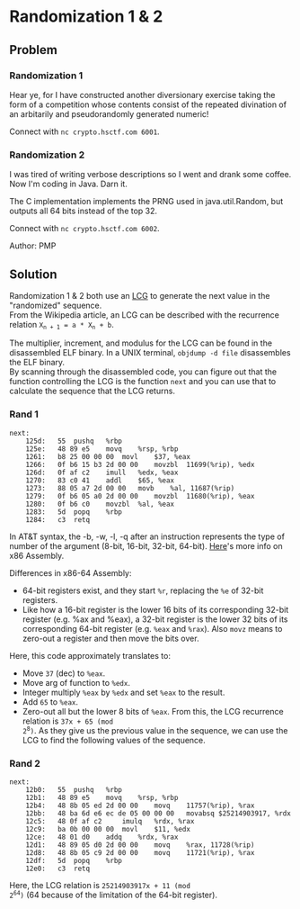 # Randomization 1 & 2
## Problem
### Randomization 1
Hear ye, for I have constructed another diversionary exercise taking the form of a competition whose contents consist of the repeated divination of an arbitarily and pseudorandomly generated numeric!

Connect with `nc crypto.hsctf.com 6001`.

### Randomization 2
I was tired of writing verbose descriptions so I went and drank some coffee. Now I'm coding in Java. Darn it.

The C implementation implements the PRNG used in java.util.Random, but outputs all 64 bits instead of the top 32.

Connect with `nc crypto.hsctf.com 6002`.

Author: PMP
## Solution
Randomization 1 & 2 both use an [LCG](https://en.wikipedia.org/wiki/Linear_congruential_generator) to generate the next value in the "randomized" sequence.  
From the Wikipedia article, an LCG can be described with the recurrence relation <code>X<sub>n + 1</sub> = a * X<sub>n</sub> + b</code>.

The multiplier, increment, and modulus for the LCG can be found in the disassembled ELF binary. In a UNIX terminal, `objdump -d file` disassembles the ELF binary.  
By scanning through the disassembled code, you can figure out that the function controlling the LCG is the function `next` and you can use that to calculate the sequence that the LCG returns.
### Rand 1
```
next:
    125d:	55 	pushq	%rbp
    125e:	48 89 e5 	movq	%rsp, %rbp
    1261:	b8 25 00 00 00 	movl	$37, %eax
    1266:	0f b6 15 b3 2d 00 00 	movzbl	11699(%rip), %edx
    126d:	0f af c2 	imull	%edx, %eax
    1270:	83 c0 41 	addl	$65, %eax
    1273:	88 05 a7 2d 00 00 	movb	%al, 11687(%rip)
    1279:	0f b6 05 a0 2d 00 00 	movzbl	11680(%rip), %eax
    1280:	0f b6 c0 	movzbl	%al, %eax
    1283:	5d 	popq	%rbp
    1284:	c3 	retq
```
In AT&T syntax, the -b, -w, -l, -q after an instruction represents the type of number of the argument (8-bit, 16-bit, 32-bit, 64-bit).
[Here](https://www.cs.yale.edu/flint/cs421/papers/x86-asm/asm.html)'s more info on x86 Assembly. 

Differences in x86-64 Assembly:
 * 64-bit registers exist, and they start `%r`, replacing the `%e` of 32-bit registers.
 * Like how a 16-bit register is the lower 16 bits of its corresponding 32-bit register (e.g. %ax and %eax), a 32-bit register is the lower 32 bits of its corresponding 64-bit register (e.g. `%eax` and `%rax`).
Also `movz` means to zero-out a register and then move the bits over.

Here, this code approximately translates to:
 * Move `37` (dec) to `%eax`.
 * Move arg of function to `%edx`.
 * Integer multiply `%eax` by `%edx` and set `%eax` to the result.
 * Add `65` to `%eax`.
 * Zero-out all but the lower 8 bits of `%eax`.
From this, the LCG recurrence relation is <code>37x + 65 (mod 2<sup>8</sup>)</code>. As they give us the previous value in the sequence, we can use the LCG to find the following values of the sequence.

### Rand 2
```
next:
    12b0:	55 	pushq	%rbp
    12b1:	48 89 e5 	movq	%rsp, %rbp
    12b4:	48 8b 05 ed 2d 00 00 	movq	11757(%rip), %rax
    12bb:	48 ba 6d e6 ec de 05 00 00 00 	movabsq	$25214903917, %rdx
    12c5:	48 0f af c2 	imulq	%rdx, %rax
    12c9:	ba 0b 00 00 00 	movl	$11, %edx
    12ce:	48 01 d0 	addq	%rdx, %rax
    12d1:	48 89 05 d0 2d 00 00 	movq	%rax, 11728(%rip)
    12d8:	48 8b 05 c9 2d 00 00 	movq	11721(%rip), %rax
    12df:	5d 	popq	%rbp
    12e0:	c3 	retq
```
Here, the LCG relation is <code>25214903917x + 11 (mod 2<sup>64</sup>)</code> (64 because of the limitation of the 64-bit register).
